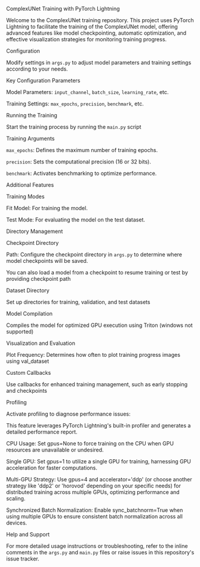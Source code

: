 ComplexUNet Training with PyTorch Lightning

Welcome to the ComplexUNet training repository.
This project uses PyTorch Lightning to facilitate the training of the ComplexUNet model,
offering advanced features like model checkpointing,
automatic optimization,
and effective visualization strategies for monitoring training progress.

Configuration

Modify settings in `args.py` to adjust model parameters and training settings according to your needs.

Key Configuration Parameters

Model Parameters: `input_channel`, `batch_size`, `learning_rate`, etc.

Training Settings: `max_epochs`, `precision`, `benchmark`, etc.

Running the Training

Start the training process by running the `main.py` script

Training Arguments

`max_epochs`: Defines the maximum number of training epochs.

`precision`: Sets the computational precision (16 or 32 bits).

`benchmark`: Activates benchmarking to optimize performance.

Additional Features

Training Modes

Fit Model: For training the model.

Test Mode: For evaluating the model on the test dataset.

Directory Management

Checkpoint Directory

Path: Configure the checkpoint directory in `args.py` to determine where model checkpoints will be saved.

You can also load a model from a checkpoint to resume training or test by providing checkpoint path

Dataset Directory

Set up directories for training, validation, and test datasets

Model Compilation

Compiles the model for optimized GPU execution using Triton (windows not supported)

Visualization and Evaluation

Plot Frequency: Determines how often to plot training progress images using val_dataset

Custom Callbacks

Use callbacks for enhanced training management, such as early stopping and checkpoints

Profiling

Activate profiling to diagnose performance issues:

This feature leverages PyTorch Lightning's built-in profiler and generates a detailed performance report.

CPU Usage: Set gpus=None to force training on the CPU when GPU resources are unavailable or undesired.

Single GPU: Set gpus=1 to utilize a single GPU for training, harnessing GPU acceleration for faster computations.

Multi-GPU Strategy: Use gpus=4 and accelerator='ddp' (or choose another strategy like 'ddp2' or 'horovod' depending on your specific needs) 
for distributed training across multiple GPUs, optimizing performance and scaling.

Synchronized Batch Normalization: Enable sync_batchnorm=True when using multiple GPUs 
to ensure consistent batch normalization across all devices.

Help and Support

For more detailed usage instructions or troubleshooting, refer to the inline comments in the `args.py` and `main.py` files or raise issues in this repository's issue tracker.
